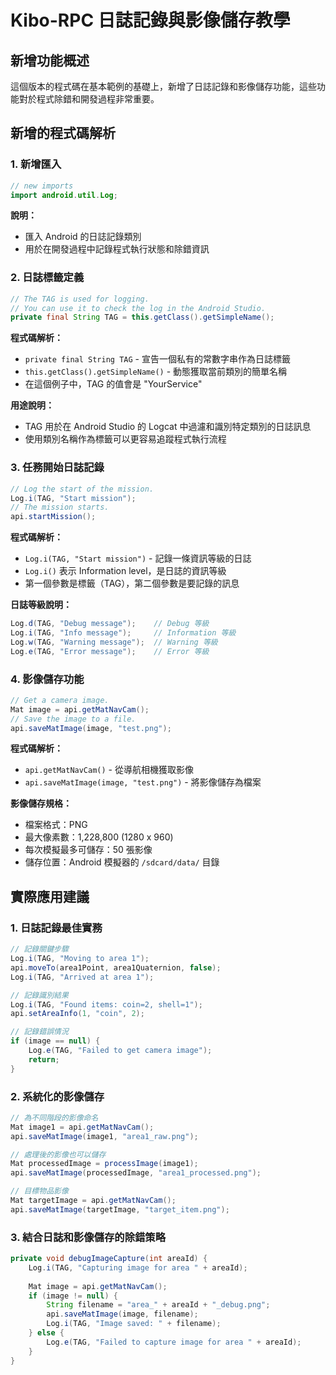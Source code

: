 # Kibo-RPC 日誌記錄與影像儲存教學

## 新增功能概述

這個版本的程式碼在基本範例的基礎上，新增了日誌記錄和影像儲存功能，這些功能對於程式除錯和開發過程非常重要。

## 新增的程式碼解析

### 1. 新增匯入

```java
// new imports
import android.util.Log;
```

**說明：**
- 匯入 Android 的日誌記錄類別
- 用於在開發過程中記錄程式執行狀態和除錯資訊

### 2. 日誌標籤定義

```java
// The TAG is used for logging.
// You can use it to check the log in the Android Studio.
private final String TAG = this.getClass().getSimpleName();
```

**程式碼解析：**
- `private final String TAG` - 宣告一個私有的常數字串作為日誌標籤
- `this.getClass().getSimpleName()` - 動態獲取當前類別的簡單名稱
- 在這個例子中，TAG 的值會是 "YourService"

**用途說明：**
- TAG 用於在 Android Studio 的 Logcat 中過濾和識別特定類別的日誌訊息
- 使用類別名稱作為標籤可以更容易追蹤程式執行流程

### 3. 任務開始日誌記錄

```java
// Log the start of the mission.
Log.i(TAG, "Start mission");
// The mission starts.
api.startMission();
```

**程式碼解析：**
- `Log.i(TAG, "Start mission")` - 記錄一條資訊等級的日誌
- `Log.i()` 表示 Information level，是日誌的資訊等級
- 第一個參數是標籤（TAG），第二個參數是要記錄的訊息

**日誌等級說明：**
```java
Log.d(TAG, "Debug message");    // Debug 等級
Log.i(TAG, "Info message");     // Information 等級  
Log.w(TAG, "Warning message");  // Warning 等級
Log.e(TAG, "Error message");    // Error 等級
```

### 4. 影像儲存功能

```java
// Get a camera image.
Mat image = api.getMatNavCam();
// Save the image to a file.
api.saveMatImage(image, "test.png");
```

**程式碼解析：**
- `api.getMatNavCam()` - 從導航相機獲取影像
- `api.saveMatImage(image, "test.png")` - 將影像儲存為檔案

**影像儲存規格：**
- 檔案格式：PNG
- 最大像素數：1,228,800 (1280 x 960)
- 每次模擬最多可儲存：50 張影像
- 儲存位置：Android 模擬器的 `/sdcard/data/` 目錄

## 實際應用建議

### 1. 日誌記錄最佳實務

```java
// 記錄關鍵步驟
Log.i(TAG, "Moving to area 1");
api.moveTo(area1Point, area1Quaternion, false);
Log.i(TAG, "Arrived at area 1");

// 記錄識別結果
Log.i(TAG, "Found items: coin=2, shell=1");
api.setAreaInfo(1, "coin", 2);

// 記錄錯誤情況
if (image == null) {
    Log.e(TAG, "Failed to get camera image");
    return;
}
```

### 2. 系統化的影像儲存

```java
// 為不同階段的影像命名
Mat image1 = api.getMatNavCam();
api.saveMatImage(image1, "area1_raw.png");

// 處理後的影像也可以儲存
Mat processedImage = processImage(image1);
api.saveMatImage(processedImage, "area1_processed.png");

// 目標物品影像
Mat targetImage = api.getMatNavCam();
api.saveMatImage(targetImage, "target_item.png");
```

### 3. 結合日誌和影像儲存的除錯策略

```java
private void debugImageCapture(int areaId) {
    Log.i(TAG, "Capturing image for area " + areaId);
    
    Mat image = api.getMatNavCam();
    if (image != null) {
        String filename = "area_" + areaId + "_debug.png";
        api.saveMatImage(image, filename);
        Log.i(TAG, "Image saved: " + filename);
    } else {
        Log.e(TAG, "Failed to capture image for area " + areaId);
    }
}
```
